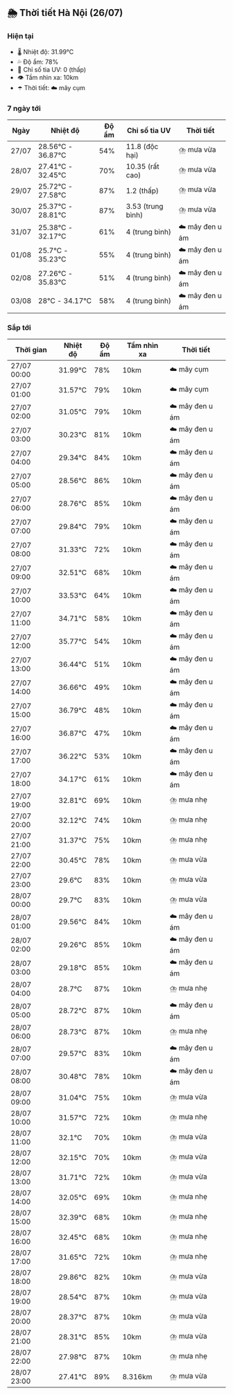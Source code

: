 ## 🌦️ Thời tiết Hà Nội (26/07)

### Hiện tại

- 🌡️ Nhiệt độ: 31.99℃
- 💦 Độ ẩm: 78%
- 🌟 Chỉ số tia UV: 0 (thấp)
- 👁️ Tầm nhìn xa: 10km
- ☂️ Thời tiết: ☁️ mây cụm

### 7 ngày tới

| Ngày | Nhiệt độ | Độ ẩm | Chỉ số tia UV | Thời tiết |
| --- | --- | --- | --- | --- |
| 27/07 | 28.56℃ - 36.87℃ | 54% | 11.8 (độc hại) | ⛈️ mưa vừa |
| 28/07 | 27.41℃ - 32.45℃ | 70% | 10.35 (rất cao) | ⛈️ mưa vừa |
| 29/07 | 25.72℃ - 27.58℃ | 87% | 1.2 (thấp) | ⛈️ mưa vừa |
| 30/07 | 25.37℃ - 28.81℃ | 87% | 3.53 (trung bình) | ⛈️ mưa vừa |
| 31/07 | 25.38℃ - 32.17℃ | 61% | 4 (trung bình) | ☁️ mây đen u ám |
| 01/08 | 25.7℃ - 35.23℃ | 55% | 4 (trung bình) | ☁️ mây đen u ám |
| 02/08 | 27.26℃ - 35.83℃ | 51% | 4 (trung bình) | ☁️ mây đen u ám |
| 03/08 | 28℃ - 34.17℃ | 58% | 4 (trung bình) | ☁️ mây đen u ám |

### Sắp tới

| Thời gian | Nhiệt độ | Độ ẩm | Tầm nhìn xa | Thời tiết |
| --- | --- | --- | --- | --- |
| 27/07 00:00 | 31.99℃ | 78% | 10km | ☁️ mây cụm |
| 27/07 01:00 | 31.57℃ | 79% | 10km | ☁️ mây cụm |
| 27/07 02:00 | 31.05℃ | 79% | 10km | ☁️ mây đen u ám |
| 27/07 03:00 | 30.23℃ | 81% | 10km | ☁️ mây đen u ám |
| 27/07 04:00 | 29.34℃ | 84% | 10km | ☁️ mây đen u ám |
| 27/07 05:00 | 28.56℃ | 86% | 10km | ☁️ mây đen u ám |
| 27/07 06:00 | 28.76℃ | 85% | 10km | ☁️ mây đen u ám |
| 27/07 07:00 | 29.84℃ | 79% | 10km | ☁️ mây đen u ám |
| 27/07 08:00 | 31.33℃ | 72% | 10km | ☁️ mây đen u ám |
| 27/07 09:00 | 32.51℃ | 68% | 10km | ☁️ mây đen u ám |
| 27/07 10:00 | 33.53℃ | 64% | 10km | ☁️ mây đen u ám |
| 27/07 11:00 | 34.71℃ | 58% | 10km | ☁️ mây đen u ám |
| 27/07 12:00 | 35.77℃ | 54% | 10km | ☁️ mây đen u ám |
| 27/07 13:00 | 36.44℃ | 51% | 10km | ☁️ mây đen u ám |
| 27/07 14:00 | 36.66℃ | 49% | 10km | ☁️ mây đen u ám |
| 27/07 15:00 | 36.79℃ | 48% | 10km | ☁️ mây đen u ám |
| 27/07 16:00 | 36.87℃ | 47% | 10km | ☁️ mây đen u ám |
| 27/07 17:00 | 36.22℃ | 53% | 10km | ☁️ mây đen u ám |
| 27/07 18:00 | 34.17℃ | 61% | 10km | ☁️ mây đen u ám |
| 27/07 19:00 | 32.81℃ | 69% | 10km | ⛈️ mưa nhẹ |
| 27/07 20:00 | 32.12℃ | 74% | 10km | ⛈️ mưa nhẹ |
| 27/07 21:00 | 31.37℃ | 75% | 10km | ⛈️ mưa nhẹ |
| 27/07 22:00 | 30.45℃ | 78% | 10km | ⛈️ mưa vừa |
| 27/07 23:00 | 29.6℃ | 83% | 10km | ⛈️ mưa vừa |
| 28/07 00:00 | 29.7℃ | 83% | 10km | ⛈️ mưa vừa |
| 28/07 01:00 | 29.56℃ | 84% | 10km | ☁️ mây đen u ám |
| 28/07 02:00 | 29.26℃ | 85% | 10km | ☁️ mây đen u ám |
| 28/07 03:00 | 29.18℃ | 85% | 10km | ☁️ mây đen u ám |
| 28/07 04:00 | 28.7℃ | 87% | 10km | ⛈️ mưa nhẹ |
| 28/07 05:00 | 28.72℃ | 87% | 10km | ☁️ mây đen u ám |
| 28/07 06:00 | 28.73℃ | 87% | 10km | ⛈️ mưa nhẹ |
| 28/07 07:00 | 29.57℃ | 83% | 10km | ☁️ mây đen u ám |
| 28/07 08:00 | 30.48℃ | 78% | 10km | ☁️ mây đen u ám |
| 28/07 09:00 | 31.04℃ | 75% | 10km | ⛈️ mưa vừa |
| 28/07 10:00 | 31.57℃ | 72% | 10km | ⛈️ mưa nhẹ |
| 28/07 11:00 | 32.1℃ | 70% | 10km | ⛈️ mưa vừa |
| 28/07 12:00 | 32.15℃ | 70% | 10km | ⛈️ mưa vừa |
| 28/07 13:00 | 31.71℃ | 72% | 10km | ⛈️ mưa vừa |
| 28/07 14:00 | 32.05℃ | 69% | 10km | ⛈️ mưa nhẹ |
| 28/07 15:00 | 32.39℃ | 68% | 10km | ⛈️ mưa nhẹ |
| 28/07 16:00 | 32.45℃ | 68% | 10km | ⛈️ mưa nhẹ |
| 28/07 17:00 | 31.65℃ | 72% | 10km | ⛈️ mưa nhẹ |
| 28/07 18:00 | 29.86℃ | 82% | 10km | ⛈️ mưa vừa |
| 28/07 19:00 | 28.54℃ | 87% | 10km | ⛈️ mưa vừa |
| 28/07 20:00 | 28.37℃ | 87% | 10km | ⛈️ mưa vừa |
| 28/07 21:00 | 28.31℃ | 85% | 10km | ⛈️ mưa vừa |
| 28/07 22:00 | 27.98℃ | 87% | 10km | ⛈️ mưa nhẹ |
| 28/07 23:00 | 27.41℃ | 89% | 8.316km | ⛈️ mưa vừa |
